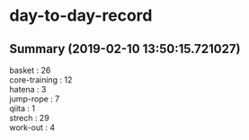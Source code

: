 # day-to-day-record  
## Summary  (2019-02-10 13:50:15.721027)  
basket : 26  
core-training : 12  
hatena : 3  
jump-rope : 7  
qiita : 1  
strech : 29  
work-out : 4  
